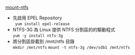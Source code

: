 [mount-ntfs](http://www.phpini.com/linux/rhel-centos-fedora-mount-ntfs-partition)   
* 先啟用 EPEL Repository  
` yum install epel-release`
* NTFS-3G 為 Linux 提供 NTFS 分割區的的驅動程式  
`yum -y install ntfs-3g`
* 將分割區掛載到 /mnt/ntfs 目錄  
`mkdir /mnt/ntfs`
`mount -t ntfs-3g /dev/sdb1 /mnt/ntfs`
